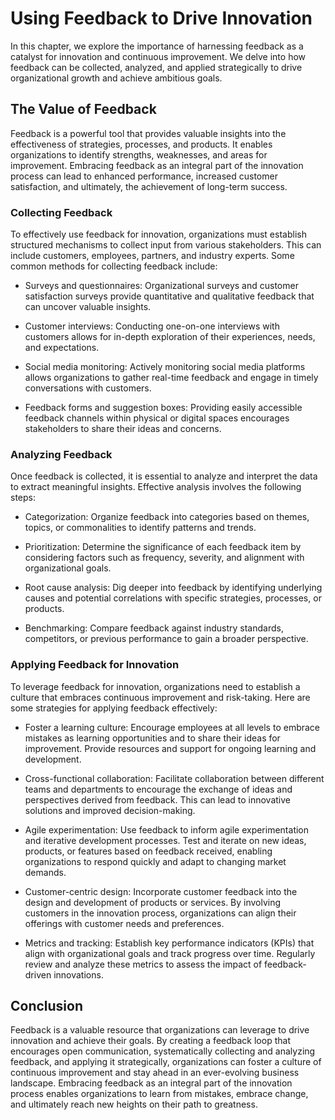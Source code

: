 Using Feedback to Drive Innovation
===========================================

In this chapter, we explore the importance of harnessing feedback as a catalyst for innovation and continuous improvement. We delve into how feedback can be collected, analyzed, and applied strategically to drive organizational growth and achieve ambitious goals.

The Value of Feedback
---------------------

Feedback is a powerful tool that provides valuable insights into the effectiveness of strategies, processes, and products. It enables organizations to identify strengths, weaknesses, and areas for improvement. Embracing feedback as an integral part of the innovation process can lead to enhanced performance, increased customer satisfaction, and ultimately, the achievement of long-term success.

### Collecting Feedback

To effectively use feedback for innovation, organizations must establish structured mechanisms to collect input from various stakeholders. This can include customers, employees, partners, and industry experts. Some common methods for collecting feedback include:

* Surveys and questionnaires: Organizational surveys and customer satisfaction surveys provide quantitative and qualitative feedback that can uncover valuable insights.

* Customer interviews: Conducting one-on-one interviews with customers allows for in-depth exploration of their experiences, needs, and expectations.

* Social media monitoring: Actively monitoring social media platforms allows organizations to gather real-time feedback and engage in timely conversations with customers.

* Feedback forms and suggestion boxes: Providing easily accessible feedback channels within physical or digital spaces encourages stakeholders to share their ideas and concerns.

### Analyzing Feedback

Once feedback is collected, it is essential to analyze and interpret the data to extract meaningful insights. Effective analysis involves the following steps:

* Categorization: Organize feedback into categories based on themes, topics, or commonalities to identify patterns and trends.

* Prioritization: Determine the significance of each feedback item by considering factors such as frequency, severity, and alignment with organizational goals.

* Root cause analysis: Dig deeper into feedback by identifying underlying causes and potential correlations with specific strategies, processes, or products.

* Benchmarking: Compare feedback against industry standards, competitors, or previous performance to gain a broader perspective.

### Applying Feedback for Innovation

To leverage feedback for innovation, organizations need to establish a culture that embraces continuous improvement and risk-taking. Here are some strategies for applying feedback effectively:

* Foster a learning culture: Encourage employees at all levels to embrace mistakes as learning opportunities and to share their ideas for improvement. Provide resources and support for ongoing learning and development.

* Cross-functional collaboration: Facilitate collaboration between different teams and departments to encourage the exchange of ideas and perspectives derived from feedback. This can lead to innovative solutions and improved decision-making.

* Agile experimentation: Use feedback to inform agile experimentation and iterative development processes. Test and iterate on new ideas, products, or features based on feedback received, enabling organizations to respond quickly and adapt to changing market demands.

* Customer-centric design: Incorporate customer feedback into the design and development of products or services. By involving customers in the innovation process, organizations can align their offerings with customer needs and preferences.

* Metrics and tracking: Establish key performance indicators (KPIs) that align with organizational goals and track progress over time. Regularly review and analyze these metrics to assess the impact of feedback-driven innovations.

Conclusion
----------

Feedback is a valuable resource that organizations can leverage to drive innovation and achieve their goals. By creating a feedback loop that encourages open communication, systematically collecting and analyzing feedback, and applying it strategically, organizations can foster a culture of continuous improvement and stay ahead in an ever-evolving business landscape. Embracing feedback as an integral part of the innovation process enables organizations to learn from mistakes, embrace change, and ultimately reach new heights on their path to greatness.
